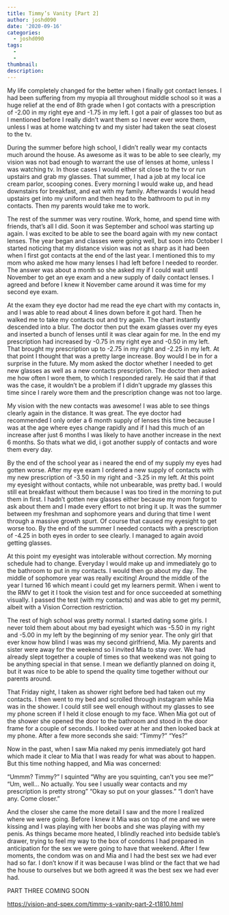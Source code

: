 ```yaml
---
title: Timmy’s Vanity [Part 2]
author: joshd090
date: '2020-09-16'
categories:
  - joshd090
tags:
  - 
  - 
thumbnail: 
description: 
---
```


My life completely changed for the better when I finally got contact lenses. I had been suffering from my myopia all throughout middle school so it was a huge relief at the end of 8th grade when I got contacts with a prescription of -2.00 in my right eye and -1.75 in my left. I got a pair of glasses too but as I mentioned before I really didn’t want them so I never ever wore them, unless I was at home watching tv and my sister had taken the seat closest to the tv. 

During the summer before high school, I didn’t really wear my contacts much around the house. As awesome as it was to be able to see clearly, my vision was not bad enough to warrant the use of lenses at home, unless I was watching tv. In those cases I would either sit close to the tv or run upstairs and grab my glasses. That summer, I had a job at my local ice cream parlor, scooping cones. Every morning I would wake up, and head downstairs for breakfast, and eat with my family. Afterwards I would head upstairs get into my uniform and then head to the bathroom to put in my contacts. Then my parents would take me to work. 

The rest of the summer was very routine. Work, home, and spend time with friends, that’s all I did. Soon it was September and school was starting up again. I was excited to be able to see the board again with my new contact lenses. The year began and classes were going well, but soon into October I started noticing that my distance vision was not as sharp as it had been when I first got contacts at the end of the last year. I mentioned this to my mom who asked me how many lenses I had left before I needed to reorder. The answer was about a month so she asked my if I could wait until November to get an eye exam and a new supply of daily contact lenses. I agreed and before I knew it November came around it was time for my second eye exam. 

At the exam they eye doctor had me read the eye chart with my contacts in, and I was able to read about 4 lines down before it got hard. Then he walked me to take my contacts out and try again. The chart instantly descended into a blur. The doctor then put the exam glasses over my eyes and inserted a bunch of lenses until it was clear again for me. In the end my prescription had increased by -0.75 in my right eye and -0.50 in my left. That brought my prescription up to -2.75 in my right and -2.25 in my left. At that point I thought that was a pretty large increase. Boy would I be in for a surprise in the future. My mom asked the doctor whether I needed to get new glasses as well as a new contacts prescription. The doctor then asked me how often I wore them, to which I responded rarely. He said that if that was the case, it wouldn’t be a problem if I didn’t upgrade my glasses this time since I rarely wore them and the prescription change was not too large. 

My vision with the new contacts was awesome! I was able to see things clearly again in the distance. It was great. The eye doctor had recommended I only order a 6 month supply of lenses this time because I was at the age where eyes change rapidly and if I had this much of an increase after just 6 months I was likely to have another increase in the next 6 months. So thats what we did, i got another supply of contacts and wore them every day. 

By the end of the school year as i neared the end of my supply my eyes had gotten worse. After my eye exam I ordered a new supply of contacts with my new prescription of -3.50 in my right and -3.25 in my left. At this point my eyesight without contacts, while not unbearable, was pretty bad. I would still eat breakfast without them because I was too tired in the morning to put them in first. I hadn’t gotten new glasses either because my mom forgot to ask about them and I made every effort to not bring it up. It was the summer between my freshman and sophomore years and during that time I went through a massive growth spurt. Of course that caused my eyesight to get worse too. By the end of the summer I needed contacts with a prescription of -4.25 in both eyes in order to see clearly. I managed to again avoid getting glasses. 

At this point my eyesight was intolerable without correction. My morning schedule had to change. Everyday I would make up and immediately go to the bathroom to put in my contacts. I would then go about my day. The middle of sophomore year was really exciting! Around the middle of the year I turned 16 which meant i could get my learners permit. When i went to the RMV to get it I took the vision test and for once succeeded at something visually. I passed the test (with my contacts) and was able to get my permit, albeit with a Vision Correction restriction. 

The rest of high school was pretty normal. I started dating some girls. I never told them about about my bad eyesight which was -5.50 in my right and -5.00 in my left by the beginning of my senior year. The only girl that ever know how blind I was was my second girlfriend, Mia. My parents and sister were away for the weekend so I invited Mia to stay over. We had already slept together a couple of times so that weekend was not going to be anything special in that sense. I mean we defiantly planned on doing it, but it was nice to be able to spend the quality time together without our parents around.

That Friday night, I taken as shower right before bed had taken out my contacts. I then went to my bed and scrolled through instagram while Mia was in the shower. I could still see well enough without my glasses to see my phone screen if I held it close enough to my face. When Mia got out of the shower she opened the door to the bathroom and stood in the door frame for a couple of seconds. I looked over at her and then looked back at my phone. After a few more seconds she said: “Timmy?” “Yes?” 

Now in the past, when I saw Mia naked my penis immediately got hard which made it clear to Mia that I was ready for what was about to happen. But this time nothing happed, and Mia was concerned:

“Ummm? Timmy?” 
I squinted
“Why are you squinting, can’t you see me?”
“Um, well... No actually. You see I usually wear contacts and my prescription is pretty strong”
“Okay so put on your glasses.”
“I don’t have any. Come closer.”

And the closer she came the more detail I saw and the more I realized where we were going. Before I knew it Mia was on top of me and we were kissing and I was playing with her boobs and she was playing with my penis. As things became more heated, I blindly reached into bedside table’s drawer, trying to feel my way to the box of condoms I had prepared in anticipation for the sex we were going to have that weekend. After I few moments, the condom was on and Mia and I had the best sex we had ever had so far. I don’t know if it was because I was blind or the fact that we had the house to ourselves but we both agreed it was the best sex we had ever had. 

PART THREE COMING SOON

https://vision-and-spex.com/timmy-s-vanity-part-2-t1810.html
